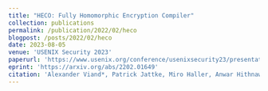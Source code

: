 ```yaml
---
title: "HECO: Fully Homomorphic Encryption Compiler"
collection: publications
permalink: /publication/2022/02/heco
blogpost: /posts/2022/02/heco
date: 2023-08-05
venue: 'USENIX Security 2023'
paperurl: 'https://www.usenix.org/conference/usenixsecurity23/presentation/viand'
eprint: 'https://arxiv.org/abs/2202.01649'
citation: 'Alexander Viand*, Patrick Jattke, Miro Haller, Anwar Hithnawi. (2023). &quot;HECO: Fully Homomorphic Encryption Compiler&quot; <i>USENIX Security 2023</i>.'
---
```

